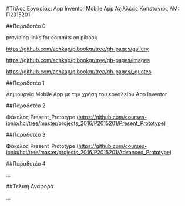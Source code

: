 ﻿#Τίτλος Εργασίας: App Inventor Mobile App
Αχιλλέας Καπετάνιος
ΑΜ: Π2015201

##Παραδοτέο 0

providing links for commits on pibook

https://github.com/achkap/pibookgr/tree/gh-pages/gallery

https://github.com/achkap/pibookgr/tree/gh-pages/images

https://github.com/achkap/pibookgr/tree/gh-pages/_quotes

##Παραδοτέο 1

Δημιουργία Mobile App με την χρήση του εργαλείου App Inventor 


##Παραδοτέο 2

Φάκελος Present_Prototype (https://github.com/courses-ionio/hci/tree/master/projects_2016/P2015201/Present_Prototype)

##Παραδοτέο 3

Φάκελος Present_Prototype (https://github.com/courses-ionio/hci/tree/master/projects_2016/P2015201/Advanced_Prototype)

##Παραδοτέο 4

...

##Tελική Αναφορά

...

